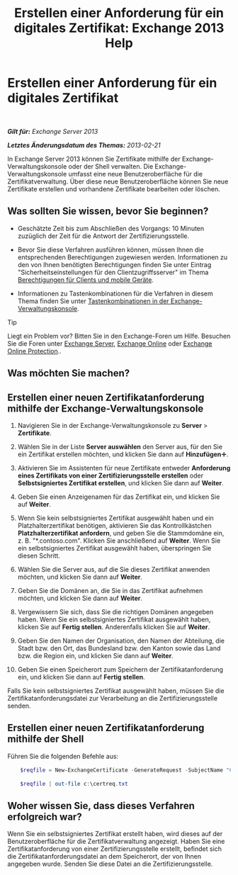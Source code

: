 ﻿---
title: 'Erstellen einer Anforderung für ein digitales Zertifikat: Exchange 2013 Help'
TOCTitle: Erstellen einer Anforderung für ein digitales Zertifikat
ms:assetid: efb00de7-070b-46bf-a2fc-00d07ae085c1
ms:mtpsurl: https://technet.microsoft.com/de-de/library/Bb125165(v=EXCHG.150)
ms:contentKeyID: 52062926
ms.date: 04/24/2018
mtps_version: v=EXCHG.150
ms.translationtype: HT
---

# Erstellen einer Anforderung für ein digitales Zertifikat

 

_**Gilt für:** Exchange Server 2013_

_**Letztes Änderungsdatum des Themas:** 2013-02-21_

In Exchange Server 2013 können Sie Zertifikate mithilfe der Exchange-Verwaltungskonsole oder der Shell verwalten. Die Exchange-Verwaltungskonsole umfasst eine neue Benutzeroberfläche für die Zertifikatverwaltung. Über diese neue Benutzeroberfläche können Sie neue Zertifikate erstellen und vorhandene Zertifikate bearbeiten oder löschen.

## Was sollten Sie wissen, bevor Sie beginnen?

  - Geschätzte Zeit bis zum Abschließen des Vorgangs: 10 Minuten zuzüglich der Zeit für die Antwort der Zertifizierungsstelle.

  - Bevor Sie diese Verfahren ausführen können, müssen Ihnen die entsprechenden Berechtigungen zugewiesen werden. Informationen zu den von Ihnen benötigten Berechtigungen finden Sie unter Eintrag "Sicherheitseinstellungen für den Clientzugriffsserver" im Thema [Berechtigungen für Clients und mobile Geräte](clients-and-mobile-devices-permissions-exchange-2013-help.md).

  - Informationen zu Tastenkombinationen für die Verfahren in diesem Thema finden Sie unter [Tastenkombinationen in der Exchange-Verwaltungskonsole](keyboard-shortcuts-in-the-exchange-admin-center-exchange-online-protection-help.md).


> [!TIP]
> Liegt ein Problem vor? Bitten Sie in den Exchange-Foren um Hilfe. Besuchen Sie die Foren unter <A href="https://go.microsoft.com/fwlink/p/?linkid=60612">Exchange Server</A>, <A href="https://go.microsoft.com/fwlink/p/?linkid=267542">Exchange Online</A> oder <A href="https://go.microsoft.com/fwlink/p/?linkid=285351">Exchange Online Protection</A>..



## Was möchten Sie machen?

## Erstellen einer neuen Zertifikatanforderung mithilfe der Exchange-Verwaltungskonsole

1.  Navigieren Sie in der Exchange-Verwaltungskonsole zu **Server** \> **Zertifikate**.

2.  Wählen Sie in der Liste **Server auswählen** den Server aus, für den Sie ein Zertifikat erstellen möchten, und klicken Sie dann auf **Hinzufügen**![Hinzufügen (Symbol)](images/JJ218640.c1e75329-d6d7-4073-a27d-498590bbb558(EXCHG.150).gif "Hinzufügen (Symbol)").

3.  Aktivieren Sie im Assistenten für neue Zertifikate entweder **Anforderung eines Zertifikats von einer Zertifizierungsstelle erstellen** oder **Selbstsigniertes Zertifikat erstellen**, und klicken Sie dann auf **Weiter**.

4.  Geben Sie einen Anzeigenamen für das Zertifikat ein, und klicken Sie auf **Weiter**.

5.  Wenn Sie kein selbstsigniertes Zertifikat ausgewählt haben und ein Platzhalterzertifikat benötigen, aktivieren Sie das Kontrollkästchen **Platzhalterzertifikat anfordern**, und geben Sie die Stammdomäne ein, z. B. "\*.contoso.com". Klicken Sie anschließend auf **Weiter**. Wenn Sie ein selbstsigniertes Zertifikat ausgewählt haben, überspringen Sie diesen Schritt.

6.  Wählen Sie die Server aus, auf die Sie dieses Zertifikat anwenden möchten, und klicken Sie dann auf **Weiter**.

7.  Geben Sie die Domänen an, die Sie in das Zertifikat aufnehmen möchten, und klicken Sie dann auf **Weiter**.

8.  Vergewissern Sie sich, dass Sie die richtigen Domänen angegeben haben. Wenn Sie ein selbstsigniertes Zertifikat ausgewählt haben, klicken Sie auf **Fertig stellen**. Anderenfalls klicken Sie auf **Weiter**.

9.  Geben Sie den Namen der Organisation, den Namen der Abteilung, die Stadt bzw. den Ort, das Bundesland bzw. den Kanton sowie das Land bzw. die Region ein, und klicken Sie dann auf **Weiter**.

10. Geben Sie einen Speicherort zum Speichern der Zertifikatanforderung ein, und klicken Sie dann auf **Fertig stellen**.

Falls Sie kein selbstsigniertes Zertifikat ausgewählt haben, müssen Sie die Zertifikatanforderungsdatei zur Verarbeitung an die Zertifizierungsstelle senden.

## Erstellen einer neuen Zertifikatanforderung mithilfe der Shell

Führen Sie die folgenden Befehle aus:

```powershell
    $reqfile = New-ExchangeCertificate -GenerateRequest -SubjectName "C=US,o=Contoso,cn=contosotocert" -DomainName "contoso.com" -PrivateKeyExportable $true
```

```powershell
    $reqfile | out-file c:\certreq.txt
```

## Woher wissen Sie, dass dieses Verfahren erfolgreich war?

Wenn Sie ein selbstsigniertes Zertifikat erstellt haben, wird dieses auf der Benutzeroberfläche für die Zertifikatverwaltung angezeigt. Haben Sie eine Zertifikatanforderung von einer Zertifizierungsstelle erstellt, befindet sich die Zertifikatanforderungsdatei an dem Speicherort, der von Ihnen angegeben wurde. Senden Sie diese Datei an die Zertifizierungsstelle.

